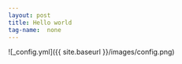 ```yaml
---
layout: post
title: Hello world
tag-name:  none
---
```



![_config.yml]({{ site.baseurl }}/images/config.png)
